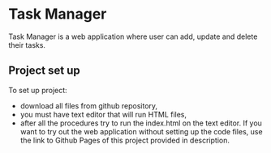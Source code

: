 # Task Manager
Task Manager is a web application where user can add, update and delete their tasks.
## Project set up
To set up project:
- download all files from github repository,
- you must have text editor that will run HTML files,
- after all the procedures try to run the index.html on the text editor.
If you want to try out the web application without setting up the code files, use the link to Github Pages of this project provided in description.
